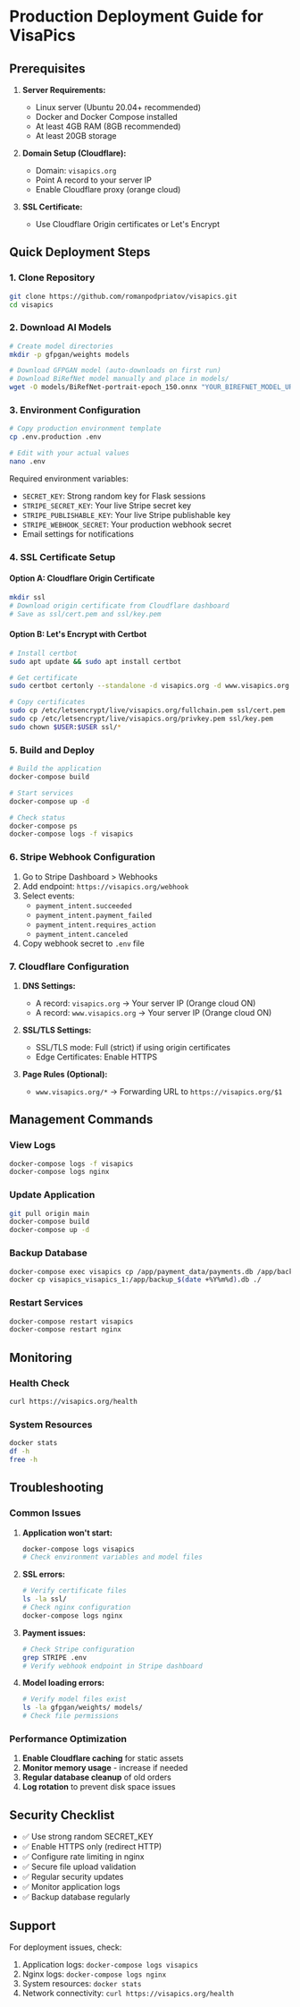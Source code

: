 # Production Deployment Guide for VisaPics

## Prerequisites

1. **Server Requirements:**
   - Linux server (Ubuntu 20.04+ recommended)
   - Docker and Docker Compose installed
   - At least 4GB RAM (8GB recommended)
   - At least 20GB storage

2. **Domain Setup (Cloudflare):**
   - Domain: `visapics.org` 
   - Point A record to your server IP
   - Enable Cloudflare proxy (orange cloud)

3. **SSL Certificate:**
   - Use Cloudflare Origin certificates or Let's Encrypt

## Quick Deployment Steps

### 1. Clone Repository
```bash
git clone https://github.com/romanpodpriatov/visapics.git
cd visapics
```

### 2. Download AI Models
```bash
# Create model directories
mkdir -p gfpgan/weights models

# Download GFPGAN model (auto-downloads on first run)
# Download BiRefNet model manually and place in models/
wget -O models/BiRefNet-portrait-epoch_150.onnx "YOUR_BIREFNET_MODEL_URL"
```

### 3. Environment Configuration
```bash
# Copy production environment template
cp .env.production .env

# Edit with your actual values
nano .env
```

Required environment variables:
- `SECRET_KEY`: Strong random key for Flask sessions
- `STRIPE_SECRET_KEY`: Your live Stripe secret key
- `STRIPE_PUBLISHABLE_KEY`: Your live Stripe publishable key  
- `STRIPE_WEBHOOK_SECRET`: Your production webhook secret
- Email settings for notifications

### 4. SSL Certificate Setup

#### Option A: Cloudflare Origin Certificate
```bash
mkdir ssl
# Download origin certificate from Cloudflare dashboard
# Save as ssl/cert.pem and ssl/key.pem
```

#### Option B: Let's Encrypt with Certbot
```bash
# Install certbot
sudo apt update && sudo apt install certbot

# Get certificate
sudo certbot certonly --standalone -d visapics.org -d www.visapics.org

# Copy certificates
sudo cp /etc/letsencrypt/live/visapics.org/fullchain.pem ssl/cert.pem
sudo cp /etc/letsencrypt/live/visapics.org/privkey.pem ssl/key.pem
sudo chown $USER:$USER ssl/*
```

### 5. Build and Deploy
```bash
# Build the application
docker-compose build

# Start services
docker-compose up -d

# Check status
docker-compose ps
docker-compose logs -f visapics
```

### 6. Stripe Webhook Configuration

1. Go to Stripe Dashboard > Webhooks
2. Add endpoint: `https://visapics.org/webhook`
3. Select events:
   - `payment_intent.succeeded`
   - `payment_intent.payment_failed`
   - `payment_intent.requires_action`
   - `payment_intent.canceled`
4. Copy webhook secret to `.env` file

### 7. Cloudflare Configuration

1. **DNS Settings:**
   - A record: `visapics.org` → Your server IP (Orange cloud ON)
   - A record: `www.visapics.org` → Your server IP (Orange cloud ON)

2. **SSL/TLS Settings:**
   - SSL/TLS mode: Full (strict) if using origin certificates
   - Edge Certificates: Enable HTTPS

3. **Page Rules (Optional):**
   - `www.visapics.org/*` → Forwarding URL to `https://visapics.org/$1`

## Management Commands

### View Logs
```bash
docker-compose logs -f visapics
docker-compose logs nginx
```

### Update Application
```bash
git pull origin main
docker-compose build
docker-compose up -d
```

### Backup Database
```bash
docker-compose exec visapics cp /app/payment_data/payments.db /app/backup_$(date +%Y%m%d).db
docker cp visapics_visapics_1:/app/backup_$(date +%Y%m%d).db ./
```

### Restart Services
```bash
docker-compose restart visapics
docker-compose restart nginx
```

## Monitoring

### Health Check
```bash
curl https://visapics.org/health
```

### System Resources
```bash
docker stats
df -h
free -h
```

## Troubleshooting

### Common Issues

1. **Application won't start:**
   ```bash
   docker-compose logs visapics
   # Check environment variables and model files
   ```

2. **SSL errors:**
   ```bash
   # Verify certificate files
   ls -la ssl/
   # Check nginx configuration
   docker-compose logs nginx
   ```

3. **Payment issues:**
   ```bash
   # Check Stripe configuration
   grep STRIPE .env
   # Verify webhook endpoint in Stripe dashboard
   ```

4. **Model loading errors:**
   ```bash
   # Verify model files exist
   ls -la gfpgan/weights/ models/
   # Check file permissions
   ```

### Performance Optimization

1. **Enable Cloudflare caching** for static assets
2. **Monitor memory usage** - increase if needed
3. **Regular database cleanup** of old orders
4. **Log rotation** to prevent disk space issues

## Security Checklist

- ✅ Use strong random SECRET_KEY
- ✅ Enable HTTPS only (redirect HTTP)
- ✅ Configure rate limiting in nginx
- ✅ Secure file upload validation
- ✅ Regular security updates
- ✅ Monitor application logs
- ✅ Backup database regularly

## Support

For deployment issues, check:
1. Application logs: `docker-compose logs visapics`
2. Nginx logs: `docker-compose logs nginx`  
3. System resources: `docker stats`
4. Network connectivity: `curl https://visapics.org/health`